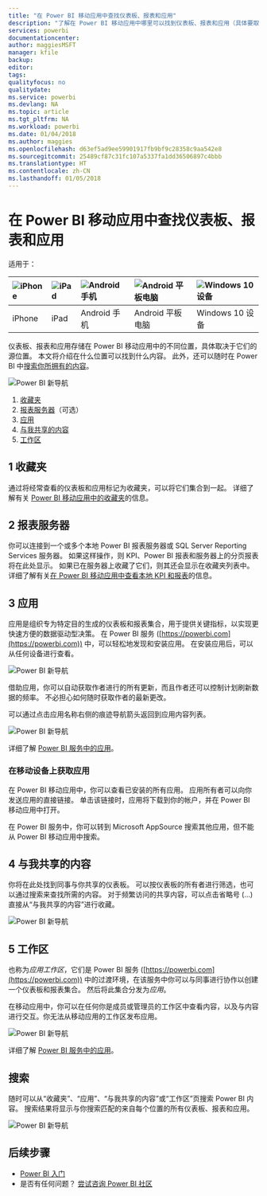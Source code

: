 ```yaml
---
title: "在 Power BI 移动应用中查找仪表板、报表和应用"
description: "了解在 Power BI 移动应用中哪里可以找到仪表板、报表和应用（具体要取决于它们原来所在的位置）。"
services: powerbi
documentationcenter: 
author: maggiesMSFT
manager: kfile
backup: 
editor: 
tags: 
qualityfocus: no
qualitydate: 
ms.service: powerbi
ms.devlang: NA
ms.topic: article
ms.tgt_pltfrm: NA
ms.workload: powerbi
ms.date: 01/04/2018
ms.author: maggies
ms.openlocfilehash: d63ef5ad9ee59901917fb9bf9c28358c9aa542e8
ms.sourcegitcommit: 25489cf87c31fc107a5337fa1dd36506897c4bbb
ms.translationtype: HT
ms.contentlocale: zh-CN
ms.lasthandoff: 01/05/2018
---
```

# <a name="find-your-dashboards-reports-and-apps-in-the-power-bi-mobile-apps"></a>在 Power BI 移动应用中查找仪表板、报表和应用
适用于：

| ![iPhone](media/mobile-apps-find-content-mobile-devices/iphone-logo-50-px.png) | ![iPad](media/mobile-apps-find-content-mobile-devices/ipad-logo-50-px.png) | ![Android 手机](media/mobile-apps-find-content-mobile-devices/android-phone-logo-50-px.png) | ![Android 平板电脑](media/mobile-apps-find-content-mobile-devices/android-tablet-logo-50-px.png) | ![Windows 10 设备](media/mobile-apps-find-content-mobile-devices/win-10-logo-50-px.png) |
|:--- |:--- |:--- |:--- |:--- |
| iPhone |iPad |Android 手机 |Android 平板电脑 |Windows 10 设备 |

仪表板、报表和应用存储在 Power BI 移动应用中的不同位置，具体取决于它们的源位置。 本文将介绍在什么位置可以找到什么内容。 此外，还可以随时在 Power BI 中[搜索你所拥有的内容](mobile-apps-find-content-mobile-devices.md#search)。 

![Power BI 新导航](media/mobile-apps-find-content-mobile-devices/power-bi-mobile-find-content.png)

1. [收藏夹](mobile-apps-find-content-mobile-devices.md#1-favorites)
2. [报表服务器](mobile-apps-find-content-mobile-devices.md#2-report-servers)（可选）
3. [应用](mobile-apps-find-content-mobile-devices.md#3-apps)
4. [与我共享的内容](mobile-apps-find-content-mobile-devices.md#4-shared-with-me)
5. [工作区](mobile-apps-find-content-mobile-devices.md#5-workspaces)

## <a name="1-favorites"></a>1 收藏夹
通过将经常查看的仪表板和应用标记为收藏夹，可以将它们集合到一起。 详细了解有关 [Power BI 移动应用中的收藏夹](mobile-apps-favorites.md)的信息。

## <a name="2-report-servers"></a>2 报表服务器
你可以连接到一个或多个本地 Power BI 报表服务器或 SQL Server Reporting Services 服务器。 如果这样操作，则 KPI、Power BI 报表和服务器上的分页报表将在此处显示。 如果已在服务器上收藏了它们，则其还会显示在收藏夹列表中。 详细了解有关[在 Power BI 移动应用中查看本地 KPI 和报表](mobile-app-ssrs-kpis-mobile-on-premises-reports.md)的信息。

## <a name="3-apps"></a>3 应用
应用是组织专为特定目的生成的仪表板和报表集合，用于提供关键指标，以实现更快速方便的数据驱动型决策。 在 Power BI 服务 ([https://powerbi.com](https://powerbi.com)) 中，可以轻松地发现和安装应用。 在安装应用后，可以从任何设备进行查看。 

![Power BI 新导航](media/mobile-apps-find-content-mobile-devices/power-bi-apps-mobile-apps.png)

借助应用，你可以自动获取作者进行的所有更新，而且作者还可以控制计划刷新数据的频率。 不必担心如何随时获取作者的最新更改。

可以通过点击应用名称右侧的痕迹导航箭头返回到应用内容列表。

![Power BI 新导航](media/mobile-apps-find-content-mobile-devices/power-bi-it-spend-app-android.png)

详细了解 [Power BI 服务中的应用](service-install-use-apps.md)。

### <a name="get-an-app-on-a-mobile-device"></a>在移动设备上获取应用
在 Power BI 移动应用中，你可以查看已安装的所有应用。 应用所有者可以向你发送应用的直接链接。 单击该链接时，应用将下载到你的帐户，并在 Power BI 移动应用中打开。 

在 Power BI 服务中，你可以转到 Microsoft AppSource 搜索其他应用，但不能从 Power BI 移动应用中搜索。 

## <a name="4-shared-with-me"></a>4 与我共享的内容
你将在此处找到同事与你共享的仪表板。 可以按仪表板的所有者进行筛选，也可以通过搜索来查找所需的内容。 对于频繁访问的共享内容，可以点击省略号 (...) 直接从“与我共享的内容”进行收藏。

![Power BI 新导航](media/mobile-apps-find-content-mobile-devices/power-bi-mobile-shared-with-me-fave.png)

## <a name="5-workspaces"></a>5 工作区
也称为*应用工作区*，它们是 Power BI 服务 ([https://powerbi.com](https://powerbi.com)) 中的过渡环境，在该服务中你可以与同事进行协作以创建一个仪表板和报表集合。 然后将此集合分发为*应用*。 

在移动应用中，你可以在任何你是成员或管理员的工作区中查看内容，以及与内容进行交互。你无法从移动应用的工作区发布应用。

![Power BI 新导航](media/mobile-apps-find-content-mobile-devices/power-bi-mobile-workspaces-home-android.png)

详细了解 [Power BI 服务中的应用](service-install-use-apps.md)。

## <a name="search"></a>搜索
随时可以从“收藏夹”、“应用”、“与我共享的内容”或“工作区”页搜索 Power BI 内容。 搜索结果将显示与你搜索匹配的来自每个位置的所有仪表板、报表和应用。 

![Power BI 新导航](media/mobile-apps-find-content-mobile-devices/power-bi-mobile-search.png)

## <a name="next-steps"></a>后续步骤
* [Power BI 入门](service-get-started.md)
* 是否有任何问题？ [尝试咨询 Power BI 社区](http://community.powerbi.com/)

